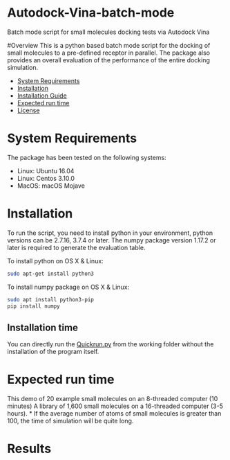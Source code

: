 # Autodock-Vina-batch-mode
Batch mode script for small molecules docking tests via Autodock Vina

#Overview
This is a python based batch mode script for the docking of small molecules to a pre-defined receptor in parallel. The package also provides an overall evaluation of the performance of the entire docking simulation.

- [System Requirements](#System-requirements)
- [Installation](#installation)
- [Installation Guide](#Installation-Guide)
- [Expected run time](#Expected-run-time)
- [License](#license)

# System Requirements
The package has been tested on the following systems:

- Linux:  Ubuntu 16.04  
- Linux:  Centos 3.10.0
- MacOS:  macOS Mojave

# Installation
To run the script, you need to install python in your environment, python versions can be 2.7.16, 3.7.4 or later. The numpy package version 1.17.2 or later is required to generate the evaluation table.

To install python on OS X & Linux:

```sh
sudo apt-get install python3
```

To install numpy package on OS X & Linux:

```sh
sudo apt install python3-pip
pip install numpy
```
## Installation time
You can directly run the [Quickrun.py](./Vina_Docking_batch_source_code/Quickrun.py) from the working folder without the installation of the program itself.

# Expected run time
This demo of 20 example small molecules on an 8-threaded computer (10 minutes)
A library of 1,600 small molecules on a 16-threaded computer (3-5 hours).
\* If the average number of atoms of small molecules is greater than 100, the time of simulation will be quite long.

# Results